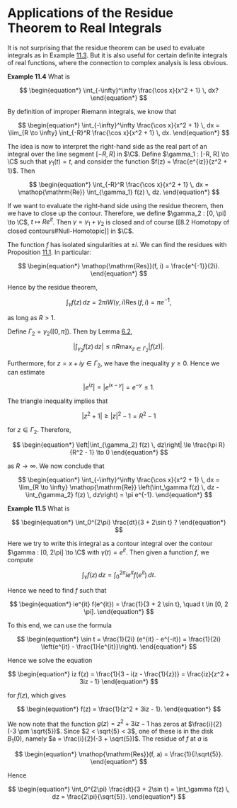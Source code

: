 # Applications of the Residue Theorem to Real Integrals

It is not surprising that the residue theorem can be used to evaluate integrals as in Example [11.3](residue-theorem.html#exm:int-tan). But it is also useful for certain definite integrals of real functions, where the connection to complex analysis is less obvious.

**Example 11.4** What is

$$
\begin{equation*} \int_{-\infty}^\infty \frac{\cos x}{x^2 + 1} \, dx? \end{equation*}
$$

By definition of improper Riemann integrals, we know that

$$
\begin{equation*} \int_{-\infty}^\infty \frac{\cos x}{x^2 + 1} \, dx = \lim_{R \to \infty} \int_{-R}^R \frac{\cos x}{x^2 + 1} \, dx. \end{equation*}
$$

The idea is now to interpret the right-hand side as the real part of an integral over the line segment $[-R, R]$ in $\C$. Define $\gamma_1 : [-R, R] \to \C$ such that $\gamma_1(t) = t$, and consider the function $f(z) = \frac{e^{iz}}{z^2 + 1}$. Then

$$
\begin{equation*} \int_{-R}^R \frac{\cos x}{x^2 + 1} \, dx = \mathop{\mathrm{Re}} \int_{\gamma_1} f(z) \, dz. \end{equation*}
$$

If we want to evaluate the right-hand side using the residue theorem, then we have to close up the contour. Therefore, we define $\gamma_2 : [0, \pi] \to \C$, $t \mapsto Re^{it}$. Then $\gamma = \gamma_1 + \gamma_2$ is closed and of course [[8.2 Homotopy of closed contours#Null-Homotopic]] in $\C$.

The function $f$ has isolated singularities at $\pm i$. We can find the residues with Proposition [11.1](residues.html#prp:residue). In particular:

$$
\begin{equation*} \mathop{\mathrm{Res}}(f, i) = \frac{e^{-1}}{2i}. \end{equation*}
$$

Hence by the residue theorem,

$$
\begin{equation*} \int_\gamma f(z) \,dz = 2\pi i W(\gamma, i) \mathop{\mathrm{Res}}(f, i) = \pi e^{-1}, \end{equation*}
$$

as long as $R > 1$.

Define $\Gamma_2 = \gamma_2([0, \pi])$. Then by Lemma [6.2](estimates-and-convergence.html#lem:ML),

$$
\begin{equation*} \left|\int_{\gamma_2} f(z) \, dz\right| \le \pi R \max_{z \in\Gamma_2} |f(z)|. \end{equation*}
$$

Furthermore, for $z = x + iy \in \Gamma_2$, we have the inequality $y \ge 0$. Hence we can estimate

$$
\begin{equation*} |e^{iz}| = |e^{ix - y}| = e^{-y} \le 1. \end{equation*}
$$

The triangle inequality implies that

$$
\begin{equation*} |z^2 + 1| \ge |z|^2 - 1 = R^2 - 1 \end{equation*}
$$

for $z \in \Gamma_2$. Therefore,

$$
\begin{equation*} \left|\int_{\gamma_2} f(z) \, dz\right| \le \frac{\pi R}{R^2 - 1} \to 0 \end{equation*}
$$

as $R \to \infty$. We now conclude that

$$
\begin{equation*} \int_{-\infty}^\infty \frac{\cos x}{x^2 + 1} \, dx = \lim_{R \to \infty} \mathop{\mathrm{Re}} \left(\int_\gamma f(z) \, dz - \int_{\gamma_2} f(z) \, dz\right) = \pi e^{-1}. \end{equation*}
$$

**Example 11.5** What is

$$
\begin{equation*} \int_0^{2\pi} \frac{dt}{3 + 2\sin t} ? \end{equation*}
$$

Here we try to write this integral as a contour integral over the contour $\gamma : [0, 2\pi] \to \C$ with $\gamma(t) = e^{it}$. Then given a function $f$, we compute

$$
\begin{equation*} \int_\gamma f(z) \, dz = \int_0^{2\pi} ie^{it} f(e^{it}) \, dt. \end{equation*}
$$

Hence we need to find $f$ such that

$$
\begin{equation*} ie^{it} f(e^{it}) = \frac{1}{3 + 2 \sin t}, \quad t \in [0, 2 \pi]. \end{equation*}
$$

To this end, we can use the formula

$$
\begin{equation*} \sin t = \frac{1}{2i} (e^{it} - e^{-it}) = \frac{1}{2i} \left(e^{it} - \frac{1}{e^{it}}\right). \end{equation*}
$$

Hence we solve the equation

$$
\begin{equation*} iz f(z) = \frac{1}{3 - i(z - \frac{1}{z})} = \frac{iz}{z^2 + 3iz - 1} \end{equation*}
$$

for $f(z)$, which gives

$$
\begin{equation*} f(z) = \frac{1}{z^2 + 3iz - 1}. \end{equation*}
$$

We now note that the function $g(z) = z^2 + 3iz - 1$ has zeros at $\frac{i}{2}(-3 \pm \sqrt{5})$. Since $2 < \sqrt{5} < 3$, one of these is in the disk $B_1(0)$, namely $a = \frac{i}{2}(-3 + \sqrt{5})$. The residue of $f$ at $a$ is

$$
\begin{equation*} \mathop{\mathrm{Res}}(f, a) = \frac{1}{i\sqrt{5}}. \end{equation*}
$$

Hence

$$
\begin{equation*} \int_0^{2\pi} \frac{dt}{3 + 2\sin t} = \int_\gamma f(z) \, dz = \frac{2\pi}{\sqrt{5}}. \end{equation*}
$$
